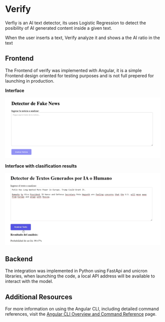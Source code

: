 # Verify

Verfiy is an AI text detector, its uses Logistic Regression to detect the posibility of AI generated content inside a given text.

When the user inserts a text, Verify analyze it and shows a the AI ratio in the text

## Frontend

The Frontend of verify was implemented with Angular, it is a simple Frontend design oriented for testing purposes and is not full prepered for launching in production.

<b>Interface

![](Verify-empty-interface.png)

Interface with clasification results </b>

![](Verify-with-text.png)

## Backend

The integration was implemented in Python using FastApi and unicron libraries, when launching the code, a local API address will be available to interact with the model.

## Additional Resources

For more information on using the Angular CLI, including detailed command references, visit the [Angular CLI Overview and Command Reference](https://angular.dev/tools/cli) page.
